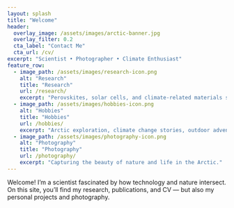 ```yaml
---
layout: splash
title: "Welcome"
header:
  overlay_image: /assets/images/arctic-banner.jpg
  overlay_filter: 0.2
  cta_label: "Contact Me"
  cta_url: /cv/
excerpt: "Scientist • Photographer • Climate Enthusiast"
feature_row:
  - image_path: /assets/images/research-icon.png
    alt: "Research"
    title: "Research"
    url: /research/
    excerpt: "Perovskites, solar cells, and climate-related materials science."
  - image_path: /assets/images/hobbies-icon.png
    alt: "Hobbies"
    title: "Hobbies"
    url: /hobbies/
    excerpt: "Arctic exploration, climate change stories, outdoor adventures."
  - image_path: /assets/images/photography-icon.png
    alt: "Photography"
    title: "Photography"
    url: /photography/
    excerpt: "Capturing the beauty of nature and life in the Arctic."
---
```


Welcome! I’m a scientist fascinated by how technology and nature intersect.  
On this site, you’ll find my research, publications, and CV — but also my personal projects and photography.